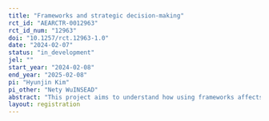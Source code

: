 ```yaml
---
title: "Frameworks and strategic decision-making"
rct_id: "AEARCTR-0012963"
rct_id_num: "12963"
doi: "10.1257/rct.12963-1.0"
date: "2024-02-07"
status: "in_development"
jel: ""
start_year: "2024-02-08"
end_year: "2025-02-08"
pi: "Hyunjin Kim"
pi_other: "Nety WuINSEAD"
abstract: "This project aims to understand how using frameworks affects the crafting of strategic options."
layout: registration
---
```


